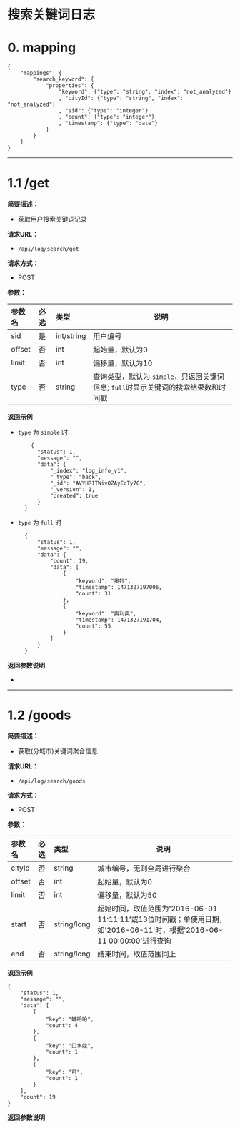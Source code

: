
# 搜索关键词日志

# 0. mapping
```
{
    "mappings": {
        "search_keyword": {
            "properties": {
                "keyword": {"type": "string", "index": "not_analyzed"}
                , "cityId": {"type": "string", "index": "not_analyzed"}
                , "sid": {"type": "integer"}
                , "count": {"type": "integer"}
                , "timestamp": {"type": "date"}
            }
        }
    }
}
```
***

# 1.1 /get

**简要描述：** 

- 获取用户搜索关键词记录

**请求URL：** 
- ` /api/log/search/get `
  
**请求方式：**
- POST

**参数：** 

|参数名	|必选  	|类型		|说明					|
|:----	|:-----	|:-----		|-----					|
|sid 	|是		|int/string	|用户编号				|
|offset	|否		|int		|起始量，默认为0			|
|limit	|否		|int 		|偏移量，默认为10			|
|type	|否		|string		|查询类型，默认为 `simple`，只返回关键词信息; `full`时显示关键词的搜索结果数和时间戳|

 **返回示例**
* `type` 为 `simple` 时	
  ``` 
	  {
	    "status": 1,
	    "message": "",
	    "data": {
	        "_index": "log_info_v1",
	        "_type": "back",
	        "_id": "AVYHR1TWivQZAyEcTy7G",
	        "_version": 1,
	        "created": true
	    }
	}
  ```

* `type` 为 `full` 时
  ```
	{
	    "status": 1,
	    "message": "",
	    "data": {
	        "count": 19,
	        "data": [
	            {
	                "keyword": "奥妙",
	                "timestamp": 1471327197006,
	                "count": 31
	            },
	            {
	                "keyword": "奥利奥",
	                "timestamp": 1471327191704,
	                "count": 55
	            }
	        ]
	    }
	}
  ``` 
 **返回参数说明** 

- 

***

# 1.2 /goods

**简要描述：** 

- 获取(分城市)关键词聚合信息

**请求URL：** 
- ` /api/log/search/goods `
  
**请求方式：**
- POST

**参数：** 

|参数名	|必选  	|类型		|说明					|
|:----	|:-----	|:-----		|-----					|
|cityId |否		|string		|城市编号，无则全局进行聚合	|
|offset	|否		|int		|起始量，默认为0			|
|limit	|否		|int 		|偏移量，默认为50			|
|start	|否		|string/long|起始时间，取值范围为'2016-06-01 11:11:11'或13位时间戳；单使用日期，如'2016-06-11'时，根据'2016-06-11 00:00:00'进行查询|
|end	|否		|string/long|结束时间，取值范围同上|
 **返回示例**
```
{
    "status": 1,
    "message": "",
    "data": [
        {
            "key": "娃哈哈",
            "count": 4
        },
        {
            "key": "口水娃",
            "count": 1
        },
        {
            "key": "可",
            "count": 1
        }
    ],
    "count": 19
}
```
 **返回参数说明** 